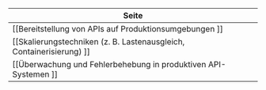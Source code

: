 | Seite |
| ----------- |
| [[Bereitstellung von APIs auf Produktionsumgebungen  ]] | 
| [[Skalierungstechniken (z. B. Lastenausgleich, Containerisierung)  ]] |
| [[Überwachung und Fehlerbehebung in produktiven API-Systemen  ]] |